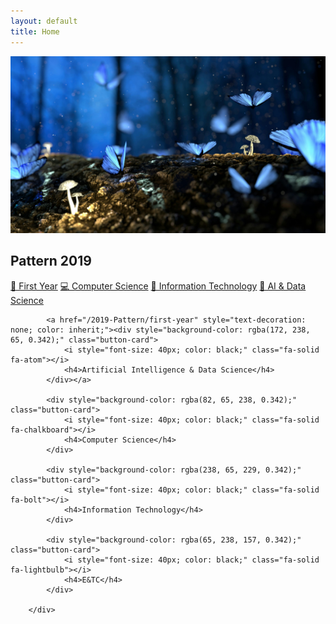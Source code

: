 ```yaml
---
layout: default
title: Home
---
```


<div class="slider-container">
  <img class="slider-image" id="slider" src="/assets/images/slider1.jpg" alt="Slide 1">
</div>

<h2>Pattern 2019</h2>
<div class="branch-grid">
  <a class="branch-btn" href="/2019-Pattern/first-year">🧠 First Year</a>
  <a class="branch-btn" href="/computer-science/">💻 Computer Science</a>
  <a class="branch-btn" href="/it/">💽 Information Technology</a>
  <a class="branch-btn" href="/aids/">🤖 AI & Data Science</a>
</div>

<div class="branch-grid1">

            <a href="/2019-Pattern/first-year" style="text-decoration: none; color: inherit;"><div style="background-color: rgba(172, 238, 65, 0.342);" class="button-card">
                <i style="font-size: 40px; color: black;" class="fa-solid fa-atom"></i>
                <h4>Artificial Intelligence & Data Science</h4>
            </div></a>

            <div style="background-color: rgba(82, 65, 238, 0.342);" class="button-card">
                <i style="font-size: 40px; color: black;" class="fa-solid fa-chalkboard"></i>
                <h4>Computer Science</h4>
            </div>

            <div style="background-color: rgba(238, 65, 229, 0.342);" class="button-card">
                <i style="font-size: 40px; color: black;" class="fa-solid fa-bolt"></i>
                <h4>Information Technology</h4>
            </div>

            <div style="background-color: rgba(65, 238, 157, 0.342);" class="button-card">
                <i style="font-size: 40px; color: black;" class="fa-solid fa-lightbulb"></i>
                <h4>E&TC</h4>
            </div>

        </div>